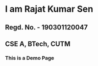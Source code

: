 <!DOCTYPE html>
<html lang="en">

<body>
    <h1>I am Rajat Kumar Sen</h1>
    <h2>Regd. No. - 190301120047</h2>
    <h2>CSE A, BTech, CUTM</h2>
    <h3>This is a Demo Page</h3>
</body>
</html>
